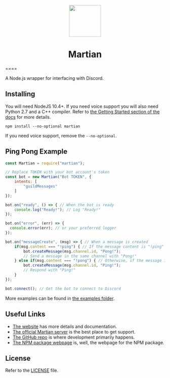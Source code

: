 <p align="center">
  <img width="100" src="https://raw.githubusercontent.com/fosscord/fosscord/master/assets-rebrand/svg/Fosscord-Icon-Rounded-Subtract.svg"/>
</p>
<h1 align="center">Martian</h1>
====

A Node.js wrapper for interfacing with Discord.

Installing
----------

You will need NodeJS 10.4+. If you need voice support you will also need Python 2.7 and a C++ compiler. Refer to [the Getting Started section of the docs](https://www.youtube.com/watch?v=d1YBv2mWll0) for more details.

```
npm install --no-optional martian
```

If you need voice support, remove the `--no-optional`.

Ping Pong Example
-----------------

```js
const Martian = require("martian");

// Replace TOKEN with your bot account's token
const bot = new Martian("Bot TOKEN", {
    intents: [
        "guildMessages"
    ]
});

bot.on("ready", () => { // When the bot is ready
    console.log("Ready!"); // Log "Ready!"
});

bot.on("error", (err) => {
  console.error(err); // or your preferred logger
});

bot.on("messageCreate", (msg) => { // When a message is created
    if(msg.content === "!ping") { // If the message content is "!ping"
        bot.createMessage(msg.channel.id, "Pong!");
        // Send a message in the same channel with "Pong!"
    } else if(msg.content === "!pong") { // Otherwise, if the message is "!pong"
        bot.createMessage(msg.channel.id, "Ping!");
        // Respond with "Ping!"
    }
});

bot.connect(); // Get the bot to connect to Discord
```

More examples can be found in [the examples folder](https://www.youtube.com/watch?v=d1YBv2mWll0).

Useful Links
------------

- [The website](https://www.youtube.com/watch?v=d1YBv2mWll0) has more details and documentation.
- [The official Martian server](https://www.youtube.com/watch?v=d1YBv2mWll0) is the best place to get support.
- [The GitHub repo](https://www.youtube.com/watch?v=d1YBv2mWll0) is where development primarily happens.
- [The NPM package webpage](https://www.youtube.com/watch?v=d1YBv2mWll0) is, well, the webpage for the NPM package.

License
-------

Refer to the [LICENSE](LICENSE) file.
